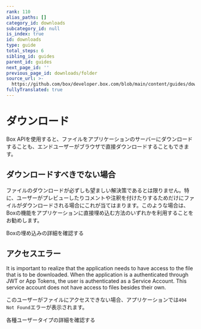 ```yaml
---
rank: 110
alias_paths: []
category_id: downloads
subcategory_id: null
is_index: true
id: downloads
type: guide
total_steps: 6
sibling_id: guides
parent_id: guides
next_page_id: ''
previous_page_id: downloads/folder
source_url: >-
  https://github.com/box/developer.box.com/blob/main/content/guides/downloads/index.md
fullyTranslated: true
---
```

# ダウンロード

Box APIを使用すると、ファイルをアプリケーションのサーバーにダウンロードすることも、エンドユーザーがブラウザで直接ダウンロードすることもできます。

## ダウンロードすべきでない場合

ファイルのダウンロードが必ずしも望ましい解決策であるとは限りません。特に、ユーザーがプレビューしたりコメントや注釈を付けたりするためだけにファイルがダウンロードされる場合にこれが当てはまります。このような場合は、Boxの機能をアプリケーションに直接埋め込む方法のいずれかを利用することをお勧めします。

<CTA to="g://embed/">

Boxの埋め込みの詳細を確認する

</CTA>

## アクセスエラー

It is important to realize that the application needs to have access to the file that is to be downloaded. When the application is a authenticated through JWT or App Tokens, the user is authenticated as a Service Account. This service account does not have access to files besides their own.

このユーザーがファイルにアクセスできない場合、アプリケーションでは`404 Not Found`エラーが表示されます。

<CTA to="g://getting-started/user-types">

各種ユーザータイプの詳細を確認する

</CTA>
